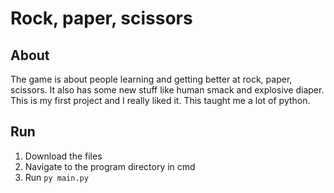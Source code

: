 # Rock, paper, scissors

## About
The game is about people learning and getting better at rock, paper, scissors. It also has some new stuff like human smack and explosive diaper. This is my first project and I really liked it. This taught me a lot of python.

## Run
1. Download the files
2. Navigate to the program directory in cmd
3. Run ```py main.py```

